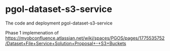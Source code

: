# pgol-dataset-s3-service
The code and deployment pgol-dataset-s3-service

Phase 1 implemenation of https://myobconfluence.atlassian.net/wiki/spaces/PGOS/pages/1775535752/Dataset+File+Service+Solution+Proposal+-+S3+Buckets
